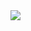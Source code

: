 <!-- ### Hi there 👋
 -->
<!--
**seyedmohammadhoseini/seyedmohammadhoseini** is a ✨ _special_ ✨ repository because its `README.md` (this file) appears on your GitHub profile.

Here are some ideas to get you started:

- 🔭 I’m currently working on ...
- 🌱 I’m currently learning ...
- 👯 I’m looking to collaborate on ...
- 🤔 I’m looking for help with ...
- 💬 Ask me about ...
- 📫 How to reach me: ...
- 😄 Pronouns: ...
- ⚡ Fun fact: ...
-->

<!-- [![Top Langs](https://github-readme-stats.vercel.app/api/top-langs/?username=anuraghazra&layout=compact)](https://github.com/anuraghazra/github-readme-stats)
<br>
<img src='https://s2.uupload.ir/files/download_jey.jpg' alt="banner"></img> -->
 
  <img src="https://s2.uupload.ir/files/frame_1_pbpu.png"/>

<!--  My Professional skills -->

